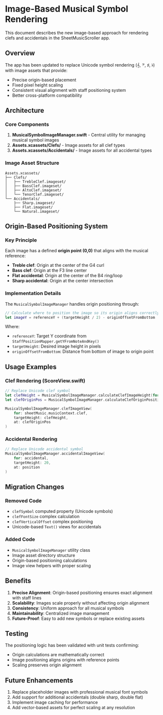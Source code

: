 # Image-Based Musical Symbol Rendering

This document describes the new image-based approach for rendering clefs and accidentals in the SheetMusicScroller app.

## Overview

The app has been updated to replace Unicode symbol rendering (𝄞, 𝄢, ♯, ♭) with image assets that provide:
- Precise origin-based placement 
- Fixed pixel height scaling
- Consistent visual alignment with staff positioning system
- Better cross-platform compatibility

## Architecture

### Core Components

1. **MusicalSymbolImageManager.swift** - Central utility for managing musical symbol images
2. **Assets.xcassets/Clefs/** - Image assets for all clef types
3. **Assets.xcassets/Accidentals/** - Image assets for all accidental types

### Image Asset Structure

```
Assets.xcassets/
├── Clefs/
│   ├── TrebleClef.imageset/
│   ├── BassClef.imageset/
│   ├── AltoClef.imageset/
│   └── TenorClef.imageset/
└── Accidentals/
    ├── Sharp.imageset/
    ├── Flat.imageset/
    └── Natural.imageset/
```

## Origin-Based Positioning System

### Key Principle
Each image has a defined **origin point (0,0)** that aligns with the musical reference:
- **Treble clef**: Origin at the center of the G4 curl
- **Bass clef**: Origin at the F3 line center
- **Flat accidental**: Origin at the center of the B4 ring/loop
- **Sharp accidental**: Origin at the center intersection

### Implementation Details

The `MusicalSymbolImageManager` handles origin positioning through:

```swift
// Calculate where to position the image so its origin aligns correctly
let imageY = referenceY + (targetHeight / 2) - originOffsetFromBottom
```

Where:
- `referenceY`: Target Y coordinate from `StaffPositionMapper.getYFromNoteAndKey()`
- `targetHeight`: Desired image height in pixels
- `originOffsetFromBottom`: Distance from bottom of image to origin point

## Usage Examples

### Clef Rendering (ScoreView.swift)

```swift
// Replace Unicode clef symbol
let clefHeight = MusicalSymbolImageManager.calculateClefImageHeight(for: clef, staffHeight: staffHeight)
let clefOriginPos = MusicalSymbolImageManager.calculateClefOriginPosition(for: clef, ...)

MusicalSymbolImageManager.clefImageView(
    for: sheetMusic.musicContext.clef,
    targetHeight: clefHeight,
    at: clefOriginPos
)
```

### Accidental Rendering

```swift
// Replace Unicode accidental symbol
MusicalSymbolImageManager.accidentalImageView(
    for: accidental,
    targetHeight: 20,
    at: position
)
```

## Migration Changes

### Removed Code
- `clefSymbol` computed property (Unicode symbols)
- `clefFontSize` complex calculation
- `clefVerticalOffset` complex positioning
- Unicode-based `Text()` views for accidentals

### Added Code
- `MusicalSymbolImageManager` utility class
- Image asset directory structure
- Origin-based positioning calculations
- Image view helpers with proper scaling

## Benefits

1. **Precise Alignment**: Origin-based positioning ensures exact alignment with staff lines
2. **Scalability**: Images scale properly without affecting origin alignment
3. **Consistency**: Uniform approach for all musical symbols
4. **Maintainability**: Centralized image management
5. **Future-Proof**: Easy to add new symbols or replace existing assets

## Testing

The positioning logic has been validated with unit tests confirming:
- Origin calculations are mathematically correct
- Image positioning aligns origins with reference points
- Scaling preserves origin alignment

## Future Enhancements

1. Replace placeholder images with professional musical font symbols
2. Add support for additional accidentals (double sharp, double flat)
3. Implement image caching for performance
4. Add vector-based assets for perfect scaling at any resolution
